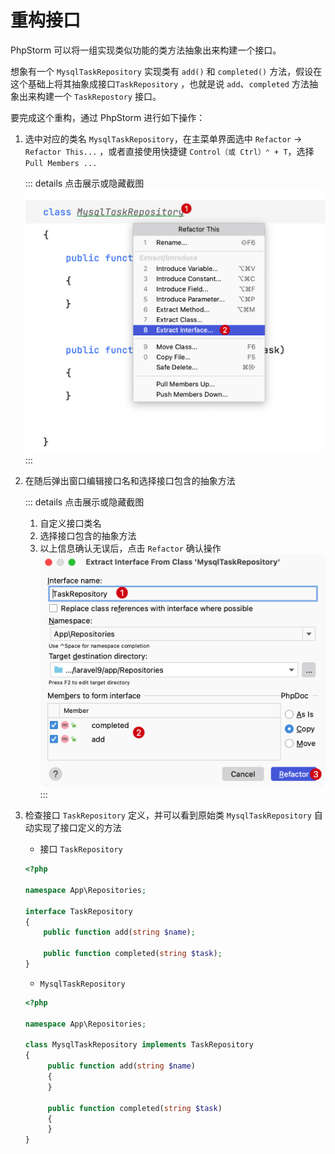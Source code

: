 # 重构接口

PhpStorm 可以将一组实现类似功能的类方法抽象出来构建一个接口。

想象有一个 `MysqlTaskRepository` 实现类有 `add()` 和 `completed()` 方法，假设在这个基础上将其抽象成接口`TaskRepository`
，也就是说 `add`、`completed` 方法抽象出来构建一个 `TaskRepostory` 接口。

要完成这个重构，通过 PhpStorm 进行如下操作：

1. 选中对应的类名 `MysqlTaskRepository`，在主菜单界面选中 `Refactor` -> `Refactor This...`
   ，或者直接使用快捷键 `Control（或 Ctrl）⌃ + T`，选择 `Pull Members ...`

   ::: details 点击展示或隐藏截图
   ![](./images/refactoring-for-extract-interface/refactoring-for-extra-interface-step1.png)
   :::

2. 在随后弹出窗口编辑接口名和选择接口包含的抽象方法

   ::: details 点击展示或隐藏截图
    1. 自定义接口类名
    2. 选择接口包含的抽象方法
    3. 以上信息确认无误后，点击 `Refactor` 确认操作
       ![](./images/refactoring-for-extract-interface/refactoring-for-extra-interface-step2.png)
       :::

3. 检查接口 `TaskRepository` 定义，并可以看到原始类 `MysqlTaskRepository` 自动实现了接口定义的方法

    - 接口 `TaskRepository`
   ```php
   <?php
   
   namespace App\Repositories;
   
   interface TaskRepository
   {
       public function add(string $name);
   
       public function completed(string $task);
   }
   ```
    - `MysqlTaskRepository`
   ```php {5}
   <?php

   namespace App\Repositories;

   class MysqlTaskRepository implements TaskRepository
   {
        public function add(string $name)
        {
        }

        public function completed(string $task)
        {
        }
   }
   ```
